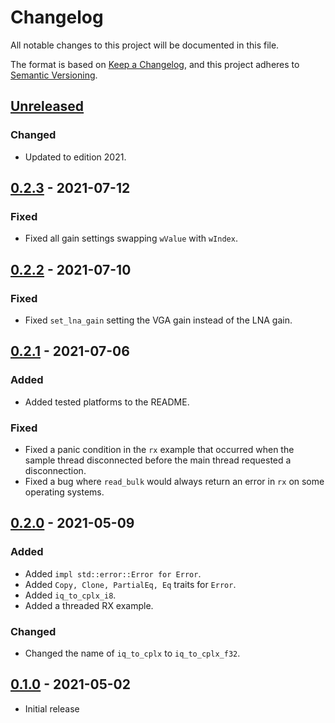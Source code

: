 # Changelog
All notable changes to this project will be documented in this file.

The format is based on [Keep a Changelog](https://keepachangelog.com/en/1.0.0/),
and this project adheres to [Semantic Versioning](https://semver.org/spec/v2.0.0.html).

## [Unreleased]
### Changed
- Updated to edition 2021.

## [0.2.3] - 2021-07-12
### Fixed
- Fixed all gain settings swapping `wValue` with `wIndex`.

## [0.2.2] - 2021-07-10
### Fixed
- Fixed `set_lna_gain` setting the VGA gain instead of the LNA gain.

## [0.2.1] - 2021-07-06
### Added
- Added tested platforms to the README.

### Fixed
- Fixed a panic condition in the `rx` example that occurred when the sample
  thread disconnected before the main thread requested a disconnection.
- Fixed a bug where `read_bulk` would always return an error in `rx` on some
  operating systems.

## [0.2.0] - 2021-05-09
### Added
- Added `impl std::error::Error for Error`.
- Added `Copy, Clone, PartialEq, Eq` traits for `Error`.
- Added `iq_to_cplx_i8`.
- Added a threaded RX example.

### Changed
- Changed the name of `iq_to_cplx` to `iq_to_cplx_f32`.

## [0.1.0] - 2021-05-02
- Initial release

[Unreleased]: https://github.com/newAM/hackrfone/compare/v0.2.3...HEAD
[0.2.3]: https://github.com/newAM/hackrfone/compare/v0.2.2...v0.2.3
[0.2.2]: https://github.com/newAM/hackrfone/compare/v0.2.1...v0.2.2
[0.2.1]: https://github.com/newAM/hackrfone/compare/v0.2.0...v0.2.1
[0.2.0]: https://github.com/newAM/hackrfone/compare/v0.1.0...v0.2.0
[0.1.0]: https://github.com/newAM/hackrfone/releases/tag/v0.1.0
